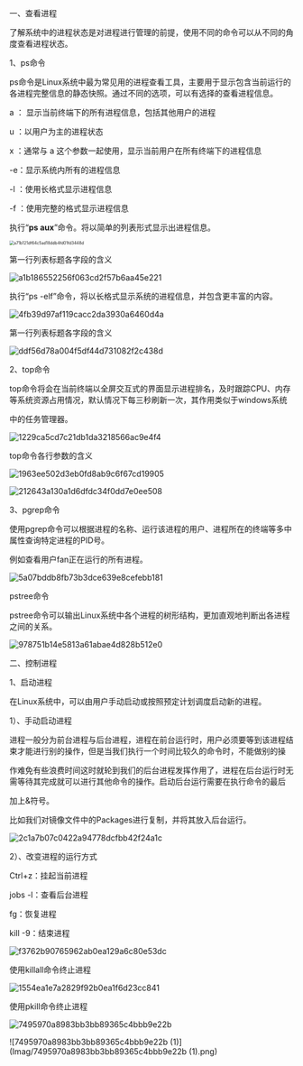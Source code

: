 一、查看进程

了解系统中的进程状态是对进程进行管理的前提，使用不同的命令可以从不同的角度查看进程状态。

1、ps命令

ps命令是Linux系统中最为常见用的进程查看工具，主要用于显示包含当前运行的各进程完整信息的静态快照。通过不同的选项，可以有选择的查看进程信息。

a ： 显示当前终端下的所有进程信息，包括其他用户的进程

u ：以用户为主的进程状态

x ：通常与 a 这个参数一起使用，显示当前用户在所有终端下的进程信息

-e：显示系统内所有的进程信息

-l ：使用长格式显示进程信息

-f ：使用完整的格式显示进程信息

执行“**ps aux**”命令。将以简单的列表形式显示出进程信息。

<img src="Imag/a71b121df64c5ad18ddb4fd01fd3448d.png" alt="a71b121df64c5ad18ddb4fd01fd3448d" style="zoom:50%;" />

第一行列表标题各字段的含义

![a1b186552256f063cd2f57b6aa45e221](Imag/a1b186552256f063cd2f57b6aa45e221.png)

执行“ps -elf”命令，将以长格式显示系统的进程信息，并包含更丰富的内容。

![4fb39d97af119cacc2da3930a6460d4a](Imag/4fb39d97af119cacc2da3930a6460d4a.png)

第一行列表标题各字段的含义

![ddf56d78a004f5df44d731082f2c438d](Imag/ddf56d78a004f5df44d731082f2c438d.png)

2、top命令

top命令将会在当前终端以全屏交互式的界面显示进程排名，及时跟踪CPU、内存等系统资源占用情况，默认情况下每三秒刷新一次，其作用类似于windows系统

中的任务管理器。

![1229ca5cd7c21db1da3218566ac9e4f4](Imag/1229ca5cd7c21db1da3218566ac9e4f4.png)

top命令各行参数的含义

![1963ee502d3eb0fd8ab9c6f67cd19905](Imag/1963ee502d3eb0fd8ab9c6f67cd19905.png)

![212643a130a1d6dfdc34f0dd7e0ee508](Imag/212643a130a1d6dfdc34f0dd7e0ee508.png)

3、pgrep命令

使用pgrep命令可以根据进程的名称、运行该进程的用户、进程所在的终端等多中属性查询特定进程的PID号。

例如查看用户fan正在运行的所有进程。

![5a07bddb8fb73b3dce639e8cefebb181](Imag/5a07bddb8fb73b3dce639e8cefebb181.png)

pstree命令

pstree命令可以输出Linux系统中各个进程的树形结构，更加直观地判断出各进程之间的关系。

![978751b14e5813a61abae4d828b512e0](Imag/978751b14e5813a61abae4d828b512e0.png)

二、控制进程

1、启动进程

在Linux系统中，可以由用户手动启动或按照预定计划调度启动新的进程。

1）、手动启动进程

进程一般分为前台进程与后台进程，进程在前台运行时，用户必须要等到该进程结束才能进行别的操作，但是当我们执行一个时间比较久的命令时，不能做别的操

作难免有些浪费时间这时就轮到我们的后台进程发挥作用了，进程在后台运行时无需等待其完成就可以进行其他命令的操作。启动后台运行需要在执行命令的最后

加上&符号。

比如我们对镜像文件中的Packages进行复制，并将其放入后台运行。

![2c1a7b07c0422a94778dcfbb42f24a1c](Imag/2c1a7b07c0422a94778dcfbb42f24a1c.png)

2）、改变进程的运行方式

Ctrl+z：挂起当前进程

jobs -l：查看后台进程

fg：恢复进程

kill -9：结束进程

![f3762b90765962ab0ea129a6c80e53dc](Imag/f3762b90765962ab0ea129a6c80e53dc.png)

使用killall命令终止进程

![1554ea1e7a2829f92b0ea1f6d23cc841](Imag/1554ea1e7a2829f92b0ea1f6d23cc841.png)


使用pkill命令终止进程

![7495970a8983bb3bb89365c4bbb9e22b](Imag/7495970a8983bb3bb89365c4bbb9e22b.png)

![7495970a8983bb3bb89365c4bbb9e22b (1)](Imag/7495970a8983bb3bb89365c4bbb9e22b (1).png)